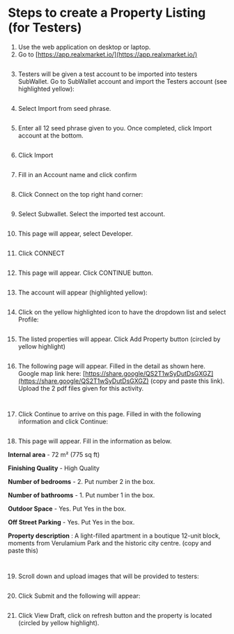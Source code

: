 # Steps to create a Property Listing (for Testers)

1. Use the web application on desktop or laptop.&#x20;
2. Go to [https://app.realxmarket.io/](https://app.realxmarket.io/)

<figure><img src="../../../../.gitbook/assets/image (1) (1) (1) (1).png" alt=""><figcaption></figcaption></figure>

3. Testers will be given a test account to be imported into testers SubWallet. Go to SubWallet account and import the Testers account (see highlighted yellow):

<figure><img src="../../../../.gitbook/assets/image (2) (1) (1) (1).png" alt=""><figcaption></figcaption></figure>

4. Select Import from seed phrase.

<figure><img src="../../../../.gitbook/assets/image (3) (1) (1) (1).png" alt=""><figcaption></figcaption></figure>

5. Enter all 12 seed phrase given to you. Once completed, click Import account at the bottom.

<figure><img src="../../../../.gitbook/assets/image (4) (1) (1) (1).png" alt=""><figcaption></figcaption></figure>

6. Click Import

<figure><img src="../../../../.gitbook/assets/image (1).png" alt=""><figcaption></figcaption></figure>

7. Fill in an Account name and click confirm

<figure><img src="../../../../.gitbook/assets/image (2).png" alt=""><figcaption></figcaption></figure>

8. Click Connect on the top right hand corner:&#x20;

<figure><img src="../../../../.gitbook/assets/image (1) (1) (1) (1) (1).png" alt=""><figcaption></figcaption></figure>

9. Select Subwallet. Select the imported test account.

<figure><img src="../../../../.gitbook/assets/image.png" alt=""><figcaption></figcaption></figure>

10. This page will appear, select Developer.&#x20;

<figure><img src="../../../../.gitbook/assets/image (6) (1).png" alt=""><figcaption></figcaption></figure>

11. Click CONNECT &#x20;

<figure><img src="../../../../.gitbook/assets/image (7) (1).png" alt=""><figcaption></figcaption></figure>

12. This page will appear. Click CONTINUE button.&#x20;

<figure><img src="../../../../.gitbook/assets/image (8) (1).png" alt=""><figcaption></figcaption></figure>

13. The account will appear (highlighted yellow):

<figure><img src="../../../../.gitbook/assets/image (9) (1).png" alt=""><figcaption></figcaption></figure>

14. Click on the yellow highlighted icon to have the dropdown list and select Profile:

<figure><img src="../../../../.gitbook/assets/image (10).png" alt=""><figcaption></figcaption></figure>

15. The listed properties will appear. Click Add Property button (circled by yellow highlight)

<figure><img src="../../../../.gitbook/assets/image (14).png" alt=""><figcaption></figcaption></figure>

16. The following page will appear. Filled in the detail as shown here. Google map link here: [https://share.google/QS2T1wSyDutDsGXGZ](https://share.google/QS2T1wSyDutDsGXGZ) (copy and paste this link). Upload the 2 pdf files given for this activity.

<figure><img src="../../../../.gitbook/assets/image (3).png" alt=""><figcaption></figcaption></figure>

<figure><img src="../../../../.gitbook/assets/image (4).png" alt=""><figcaption></figcaption></figure>

17. Click Continue to arrive on this page. Filled in with the following information and click Continue:

<figure><img src="../../../../.gitbook/assets/image (5).png" alt=""><figcaption></figcaption></figure>

18. This page will appear. Fill in the information as below.&#x20;

**Internal area** - 72 m² (775 sq ft)

**Finishing Quality** - High Quality

**Number of bedrooms** - 2. Put number 2 in the box.

**Number of bathrooms** - 1. Put number 1 in the box.

**Outdoor Space** - Yes. Put Yes in the box.

**Off Street Parking** - Yes. Put Yes in the box.

**Property description** : A light-filled apartment in a boutique 12-unit block, moments from Verulamium Park and the historic city centre.  (copy and paste this)



<figure><img src="../../../../.gitbook/assets/image (2) (1).png" alt=""><figcaption></figcaption></figure>

<figure><img src="../../../../.gitbook/assets/image (8).png" alt=""><figcaption></figcaption></figure>

19. Scroll down and upload images that will be provided to testers:

<figure><img src="../../../../.gitbook/assets/image (4) (1) (1).png" alt=""><figcaption></figcaption></figure>

20. Click Submit and the following will appear:

<figure><img src="../../../../.gitbook/assets/image (59).png" alt=""><figcaption></figcaption></figure>

21. Click View Draft, click on refresh button and the property is located (circled by yellow highlight).&#x20;

<figure><img src="../../../../.gitbook/assets/image (60).png" alt=""><figcaption></figcaption></figure>
